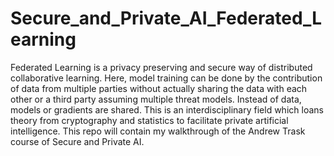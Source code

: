 # Secure_and_Private_AI_Federated_Learning
Federated Learning is a privacy preserving and secure way of distributed collaborative learning. Here, model training can be done by the contribution of data from multiple parties without actually sharing the data with each other or a third party assuming multiple threat models. Instead of data, models or gradients are shared. This is an interdisciplinary field which loans theory from cryptography and statistics to facilitate private artificial intelligence. This repo will contain my walkthrough of the Andrew Trask course of Secure and Private AI.

